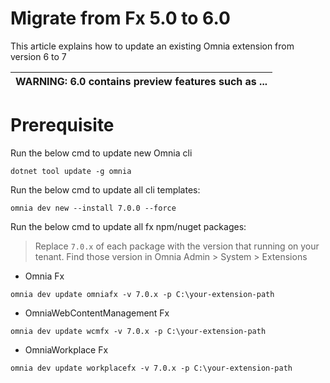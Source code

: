 # Migrate from Fx 5.0 to 6.0

This article explains how to update an existing Omnia extension from version 6 to 7

| WARNING: 6.0 contains preview features such as ... |
| --- |

# Prerequisite

Run the below cmd to update new Omnia cli

```
dotnet tool update -g omnia
```

Run the below cmd to update all cli templates:

```
omnia dev new --install 7.0.0 --force
```

Run the below cmd to update all fx npm/nuget packages:

>Replace `7.0.x` of each package with the version that running on your tenant. Find those version in Omnia Admin > System > Extensions

- Omnia Fx
```
omnia dev update omniafx -v 7.0.x -p C:\your-extension-path
```

- OmniaWebContentManagement Fx
```
omnia dev update wcmfx -v 7.0.x -p C:\your-extension-path
```

- OmniaWorkplace Fx
```
omnia dev update workplacefx -v 7.0.x -p C:\your-extension-path
```
